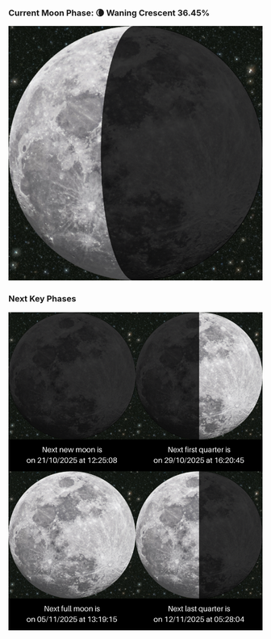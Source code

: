 ### Current Moon Phase: 🌘 Waning Crescent 36.45%
![Moon Phase](moonphase.png)
### Next Key Phases
![Gallery](gallery.png)